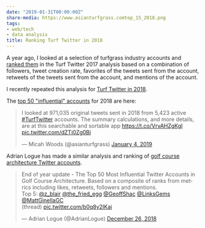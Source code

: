 ```yaml
---
date: "2019-01-31T00:00:00Z"
share-media: https://www.asianturfgrass.comtop_15_2018.png
tags:
- web/tech
- data analysis
title: Ranking Turf Twitter in 2018
---
```


A year ago, I looked at a selection of turfgrass industry accounts and [ranked them](http://www.asianturfgrass.com/turf_twitter_2017/) in the Turf Twitter 2017 analysis based on a combination of followers, tweet creation rate, favorites of the tweets sent from the account, retweets of the tweets sent from the account, and mentions of the account.

I recently repeated this analysis for [Turf Twitter in 2018](https://asianturfgrass.shinyapps.io/turf_twitter_2018/).

The [top 50 "influential" accounts](https://twitter.com/asianturfgrass/status/1081322417572655104) for 2018 are here:

<blockquote class="twitter-tweet" data-lang="en"><p lang="en" dir="ltr">I looked at 971,035 original tweets sent in 2018 from 5,423 active <a href="https://twitter.com/hashtag/TurfTwitter?src=hash&amp;ref_src=twsrc%5Etfw">#TurfTwitter</a> accounts. The summary calculations, and more details, are at this searchable and sortable app <a href="https://t.co/VrvAHZgKgl">https://t.co/VrvAHZgKgl</a> <a href="https://t.co/dZTi0Zg0Bi">pic.twitter.com/dZTi0Zg0Bi</a></p>&mdash; Micah Woods (@asianturfgrass) <a href="https://twitter.com/asianturfgrass/status/1081322417572655104?ref_src=twsrc%5Etfw">January 4, 2019</a></blockquote>
<script async src="https://platform.twitter.com/widgets.js" charset="utf-8"></script>

Adrian Logue has made a similar analysis and ranking of [golf course architecture Twitter accounts](https://twitter.com/AdrianLogue/status/1077995671720873985).

<blockquote class="twitter-tweet" data-lang="en"><p lang="en" dir="ltr">End of year update - The Top 50 Most Influential Twitter Accounts in Golf Course Architecture. Based on a composite of ranks from metrics including likes, retweets, followers and mentions.<br>Top 5: <a href="https://twitter.com/z_blair?ref_src=twsrc%5Etfw">@z_blair</a> <a href="https://twitter.com/the_fried_egg?ref_src=twsrc%5Etfw">@the_fried_egg</a> <a href="https://twitter.com/GeoffShac?ref_src=twsrc%5Etfw">@GeoffShac</a> <a href="https://twitter.com/LinksGems?ref_src=twsrc%5Etfw">@LinksGems</a> <a href="https://twitter.com/MattGinellaGC?ref_src=twsrc%5Etfw">@MattGinellaGC</a><br>(thread) <a href="https://t.co/b0q8y2IKai">pic.twitter.com/b0q8y2IKai</a></p>&mdash; Adrian Logue (@AdrianLogue) <a href="https://twitter.com/AdrianLogue/status/1077995671720873985?ref_src=twsrc%5Etfw">December 26, 2018</a></blockquote>
<script async src="https://platform.twitter.com/widgets.js" charset="utf-8"></script>



